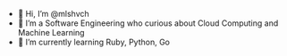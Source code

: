 - 👋 Hi, I’m @mlshvch
- 👀 I’m a Software Engineering who curious about Cloud Computing and Machine Learning
- 🌱 I’m currently learning Ruby, Python, Go

